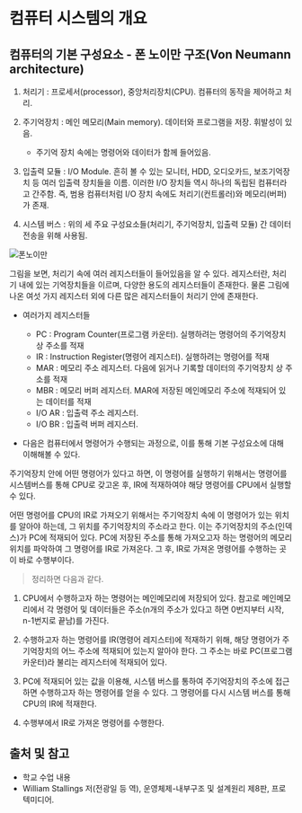 # 컴퓨터 시스템의 개요

## 컴퓨터의 기본 구성요소 - 폰 노이만 구조(Von Neumann architecture)

1. 처리기 : 프로세서(processor), 중앙처리장치(CPU). 컴퓨터의 동작을 제어하고 처리.

2. 주기억장치 : 메인 메모리(Main memory). 데이터와 프로그램을 저장. 휘발성이 있음.
   - 주기억 장치 속에는 명령어와 데이터가 함께 들어있음.

3. 입출력 모듈 : I/O Module. 흔히 볼 수 있는 모니터, HDD, 오디오카드, 보조기억장치 등 여러 입출력 장치들을 이름. 이러한 I/O 장치들 역시 하나의 독립된 컴퓨터라고 간주함. 즉, 범용 컴퓨터처럼 I/O 장치 속에도 처리기(컨트롤러)와 메모리(버퍼)가 존재.

4. 시스템 버스 : 위의 세 주요 구성요소들(처리기, 주기억장치, 입출력 모듈) 간 데이터 전송을 위해 사용됨.

![폰노이만](https://user-images.githubusercontent.com/101035437/185836586-f0aa2a96-5be8-45d3-b9c1-82a1ff80d12d.JPG)

그림을 보면, 처리기 속에 여러 레지스터들이 들어있음을 알 수 있다. 레지스터란, 처리기 내에 있는 기억장치들을 이르며, 다양한 용도의 레지스터들이 존재한다. 물론 그림에 나온 여섯 가지 레지스터 외에 다른 많은 레지스터들이 처리기 안에 존재한다.

* 여러가지 레지스터들
   * PC : Program Counter(프로그램 카운터). 실행하려는 명령어의 주기억장치 상 주소를 적재
   * IR : Instruction Register(명령어 레지스터). 실행하려는 명령어를 적재
   * MAR : 메모리 주소 레지스터. 다음에 읽거나 기록할 데이터의 주기억장치 상 주소를 적재
   * MBR : 메모리 버퍼 레지스터. MAR에 저장된 메인메모리 주소에 적재되어 있는 데이터를 적재
   * I/O AR : 입출력 주소 레지스터.
   * I/O BR : 입출력 버퍼 레지스터.

* 다음은 컴퓨터에서 명령어가 수행되는 과정으로, 이를 통해 기본 구성요소에 대해 이해해볼 수 있다.

주기억장치 안에 어떤 명령어가 있다고 하면, 이 명령어를 실행하기 위해서는 명령어를 시스템버스를 통해 CPU로 갖고온 후, IR에 적재하여야 해당 명령어를 CPU에서 실행할 수 있다.

어떤 명령어를 CPU의 IR로 가져오기 위해서는 주기억장치 속에 이 명령어가 있는 위치를 알아야 하는데, 그 위치를 주기억장치의 주소라고 한다. 이는 주기억장치의 주소(인덱스)가 PC에 적재되어 있다. PC에 저장된 주소를 통해 가져오고자 하는 명령어의 메모리 위치를 파악하여 그 명령어를 IR로 가져온다. 그 후, IR로 가져온 명령어를 수행하는 곳이 바로 수행부이다.

> 정리하면 다음과 같다.
1. CPU에서 수행하고자 하는 명령어는 메인메모리에 저장되어 있다. 참고로 메인메모리에서 각 명령어 및 데이터들은 주소(n개의 주소가 있다고 하면 0번지부터 시작, n-1번지로 끝남)를 가진다.

2. 수행하고자 하는 명령어를 IR(명령어 레지스터)에 적재하기 위해, 해당 명령어가 주기억장치의 어느 주소에 적재되어 있는지 알아야 한다. 그 주소는 바로 PC(프로그램 카운터)라 불리는 레지스터에 적재되어 있다.

3. PC에 적재되어 있는 값을 이용해, 시스템 버스를 통하여 주기억장치의 주소에 접근하면 수행하고자 하는 명령어를 얻을 수 있다. 그 명령어를 다시 시스템 버스를 통해 CPU의 IR에 적재한다.

4. 수행부에서 IR로 가져온 명령어를 수행한다.

## 출처 및 참고
- 학교 수업 내용
- William Stallings 저(전광일 등 역), 운영체제-내부구조 및 설계원리 제8판, 프로텍미디어.
